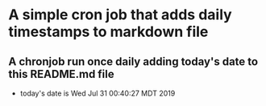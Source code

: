 A simple cron job that adds daily timestamps to markdown file
============================================================
## A chronjob run once daily adding today's date to this README.md file
* today's date is Wed Jul 31 00:40:27 MDT 2019
